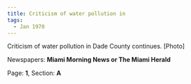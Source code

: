 ```yaml
---  
title: Criticism of water pollution in  
tags:  
  - Jan 1970  
---  
```

  
Criticism of water pollution in Dade County continues. [Photo]  
  
Newspapers: **Miami Morning News or The Miami Herald**  
  
Page: **1**, Section: **A** 
